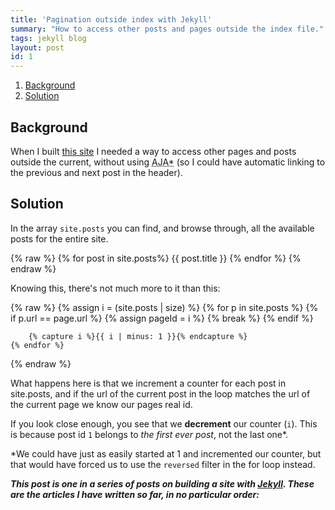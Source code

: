 ```yaml
---
title: 'Pagination outside index with Jekyll'
summary: "How to access other posts and pages outside the index file."
tags: jekyll blog
layout: post
id: 1
---
```


1. [Background](#Background)
2. [Solution](#Solution)

## Background

When I built [this site][8888] I needed a way to access other pages and posts outside the current, without using <abbr title="Asynchronous Javascript And *">AJA*</abbr>
(so I could have automatic linking to the previous and next post in the header).

## Solution

In the array `site.posts` you can find, and browse through, all the available posts for the entire site.

{% raw %}
	{% for post in site.posts%}
		{{ post.title }}
	{% endfor %}
{% endraw %}

Knowing this, there's not much more to it than this:

{% raw %}
	{% assign i = (site.posts | size) %}
		{% for p in site.posts %}
			{% if p.url == page.url %}
				{% assign pageId = i %}
				{% break %}
			{% endif %}

		{% capture i %}{{ i | minus: 1 }}{% endcapture %}
	{% endfor %}
{% endraw %}

What happens here is that we increment a counter for each post in site.posts,
and if the url of the current post in the loop matches the url of the current page we know our pages real id.

If you look close enough, you see that we **decrement** our counter (`i`). This is because post id `1` belongs to
*the first ever post*, not the last one*.

*We could have just as easily started at 1 and incremented our counter, but that would have forced us to use the `reversed` filter in the for loop instead.

***This post is one in a series of posts on building a site with [Jekyll][0]. These are the articles I have written so far, in no particular order:***

[0]: http://jekyllrb.com/
[1]: https://github.com/shopify/liquid/wiki/liquid-for-designers/
[8888]: /
[9999]: #
